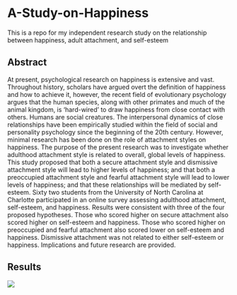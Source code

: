 # A-Study-on-Happiness
This is a repo for my independent research study on the relationship between happiness, adult attachment, and self-esteem

## Abstract

At present, psychological research on happiness is extensive and vast. Throughout history, scholars have argued overt the definition of happiness and how to achieve it, however,  the recent field of evolutionary psychology argues that the human species, along with other primates and much of the animal kingdom, is ‘hard-wired’ to draw happiness from close contact with others. Humans are social creatures. The interpersonal dynamics of close relationships have been empirically studied within the field of social and personality psychology since the beginning of the 20th century. However, minimal research has been done on the role of attachment styles on happiness. The purpose of the present research was to investigate whether adulthood attachment style is related to overall, global levels of happiness. This study proposed that both a secure attachment style and dismissive attachment style will lead to higher levels of happiness; and that both a preoccupied attachment style and fearful attachment style will lead to lower levels of happiness; and that these relationships will be mediated by self-esteem. Sixty two students from the University of North Carolina at Charlotte participated in an online survey assessing adulthood attachment, self-esteem, and happiness. Results were consistent with three of the four proposed hypotheses. Those who scored higher on secure attachment also scored higher on self-esteem and happiness. Those who scored higher on preoccupied and fearful attachment also scored lower on self-esteem and happiness. Dismissive attachment was not related to either self-esteem or happiness. Implications and future research are provided. 

## Results

<img src="Images/">
